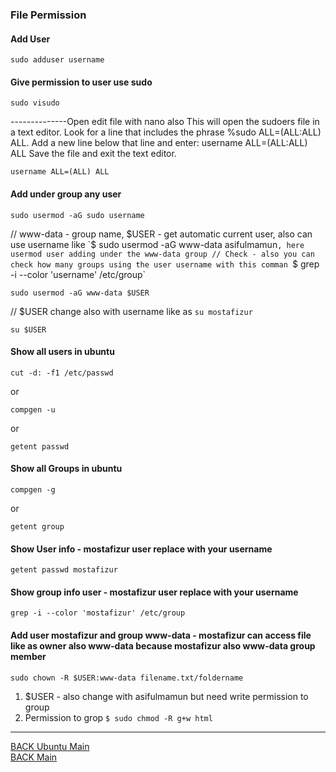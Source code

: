 ### File Permission

#### Add User

```
sudo adduser username
```

#### Give permission to user use sudo

```
sudo visudo
```

--------------Open edit file with nano also
This will open the sudoers file in a text editor. Look for a line that includes the phrase %sudo ALL=(ALL:ALL) ALL.
Add a new line below that line and enter: username ALL=(ALL:ALL) ALL
Save the file and exit the text editor.

```
username ALL=(ALL) ALL
```

#### Add under group any user

```
sudo usermod -aG sudo username
```

// www-data - group name, $USER - get automatic current user, also can use username like `$ sudo usermod -aG www-data asifulmamun`, here usermod user adding under the www-data group
// Check - also you can check how many groups using the user username with this comman `$ grep -i --color 'username' /etc/group`

```
sudo usermod -aG www-data $USER
```

// $USER change also with username like as `su mostafizur`

```
su $USER
```

#### Show all users in ubuntu

```
cut -d: -f1 /etc/passwd
```

or

```
compgen -u
```

or

```
getent passwd
```

#### Show all Groups in ubuntu

```
compgen -g
```

or

```
getent group
```

#### Show User info - mostafizur user replace with your username

```
getent passwd mostafizur
```

#### Show group info user - mostafizur user replace with your username

```
grep -i --color 'mostafizur' /etc/group
```

#### Add user mostafizur and group www-data - mostafizur can access file like as owner also www-data because mostafizur also www-data group member

```
sudo chown -R $USER:www-data filename.txt/foldername
```

1. $USER - also change with asifulmamun but need write permission to group
2. Permission to grop `$ sudo chmod -R g+w html`

---

[BACK Ubuntu Main](ubuntu-main.md)
<br/>
[BACK Main](../README.md)
